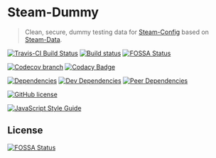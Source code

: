 # Steam-Dummy

> Clean, secure, dummy testing data for [Steam-Config](https://github.com/l3laze/SteamConfig) based on [Steam-Data](https://github.com/l3laze/Steam-Data).

[![Travis-CI Build Status](https://travis-ci.org/l3laze/Steam-Dummy.svg?branch=master)](https://travis-ci.org/l3laze/Steam-Dummy?branch=master) [![Build status](https://ci.appveyor.com/api/projects/status/090gn2g4ss544gm4/branch/master?svg=true)](https://ci.appveyor.com/project/l3laze/steam-dummy/branch/master)
[![FOSSA Status](https://app.fossa.io/api/projects/git%2Bgithub.com%2Fl3laze%2FSteam-Dummy.svg?type=shield)](https://app.fossa.io/projects/git%2Bgithub.com%2Fl3laze%2FSteam-Dummy?ref=badge_shield)


[![Codecov branch](https://img.shields.io/codecov/c/github/l3laze/Steam-Dummy.svg)](https://codecov.io/gh/l3laze/Steam-Dummy/list/master/) [![Codacy Badge](https://api.codacy.com/project/badge/Grade/7fb3dfd3872645188e355043f0b855ae)](https://www.codacy.com/app/l3laze/Steam-Dummy?branch=master)

[![Dependencies](https://img.shields.io/david/expressjs/express.svg)](https://github.com/l3laze/Steam-Dummy) [![Dev Dependencies](https://img.shields.io/david/dev/expressjs/express.svg)](https://github.com/l3laze/Steam-Dummy) [![Peer Dependencies](https://img.shields.io/david/peer/webcomponents/generator-element.svg)](https://github.com/l3laze/Steam-Dummy)

[![GitHub license](https://img.shields.io/badge/license-MIT-blue.svg)](https://raw.githubusercontent.com/l3laze/Steam-Dummy/master/LICENSE.md)

[![JavaScript Style Guide](https://cdn.rawgit.com/standard/standard/master/badge.svg)](https://github.com/standard/standard)


## License
[![FOSSA Status](https://app.fossa.io/api/projects/git%2Bgithub.com%2Fl3laze%2FSteam-Dummy.svg?type=large)](https://app.fossa.io/projects/git%2Bgithub.com%2Fl3laze%2FSteam-Dummy?ref=badge_large)